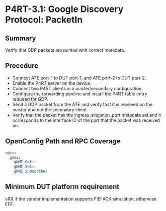 # P4RT-3.1: Google Discovery Protocol: PacketIn

## Summary

Verify that GDP packets are punted with correct metadata.

## Procedure

*	Connect ATE port-1 to DUT port-1, and ATE port-2 to DUT port-2.
*	Enable the P4RT server on the device.
*	Connect two P4RT clients in a master/secondary configuration.
*	Configure the forwarding pipeline and install the P4RT table entry required for GDP.
*	Send a GDP packet from the ATE and verify that it is received on the master and not the secondary client.
*	Verify that the packet has the ingress_singleton_port metadata set and it corresponds to the interface ID of the port that the packet was received on.


## OpenConfig Path and RPC Coverage
```yaml
rpcs:
  gnmi:
    gNMI.Get:
    gNMI.Set:
    gNMI.Subscribe:
```

## Minimum DUT platform requirement

vRX if the vendor implementation supports FIB-ACK simulation, otherwise FFF.